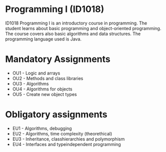 # Programming I (ID1018)

ID1018 Programming I is an introductory course in programming. The student learns about basic programming and object-oriented programming. The course covers also basic algorithms and data structures. The programming language used is Java.

# Mandatory Assignments
- OU1 - Logic and arrays
- OU2 - Methods and class libraries
- OU3 - Algorithms
- OU4 - Algorithms for objects
- OU5 - Create new object types

# Obligatory assignments
- EU1 - Algorithms, debugging
- EU2 - Algorithms, time complexity (theorethical)
- EU3 - Inheritance, classhierarchies and polymorphism
- EU4 - Interfaces and typeindependent programming
